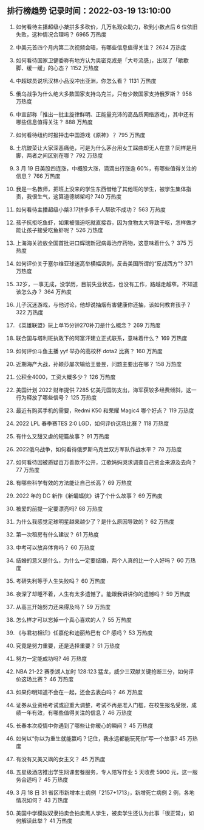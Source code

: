 
## 排行榜趋势 记录时间：2022-03-19 13:10:00
  
  1. 如何看待主播超级小桀拼多多砍价，几万名观众助力，砍到小数点后  6 位依旧失败，这种情况合理吗？ 6965 万热度
    
  2. 中美元首四个月内第二次视频会晤，有哪些信息值得关注？ 2624 万热度
    
  3. 如何看待国家卫健委称有地方认为奥密克戎是「大号流感」，出现了「歇歇脚、缓一缓」的心态？ 1152 万热度
    
  4. 中超球员说巩汉林小品没冲出亚洲，你怎么看？ 1131 万热度
    
  5. 俄乌战争为什么绝大多数国家支持乌克兰，只有少数国家支持俄罗斯？ 958 万热度
    
  6. 中宣部称「推出一批主旋律鲜明、正能量充沛的高品质网络游戏」，其中还有哪些信息值得关注？ 888 万热度
    
  7. 如何看待纽约时报抨击中国游戏《原神》？ 795 万热度
    
  8. 土坑酸菜让大家深恶痛绝，可是为什么茅台用女工踩曲却无人在意？同样是用脚，两者之间区别在哪？ 792 万热度
    
  9. 3 月 19 日美股四连涨，中概股大涨，滴滴出行涨逾 60%，有哪些值得关注的信息？ 766 万热度
    
  10. 我是一名教师，把班上没来的学生东西借给了其他班的学生，被学生集体指责，我很生气，这算道德绑架吗? 740 万热度
    
  11. 如何看待主播超级小桀3.17拼多多千人帮砍不成功？ 563 万热度
    
  12. 孩子抗拒吃鱼虾，如果被强迫吃就直接吞，因为食物太大导致干呕，怎样做才能让孩子接受吃鱼虾呢？ 526 万热度
    
  13. 上海海关验放全国首批进口辉瑞新冠病毒治疗药物，这意味着什么？ 375 万热度
    
  14. 如何评价关于塞尔维亚球迷高举横幅讽刺，反击美国所谓的“反战西方”? 371 万热度
    
  15. 32岁，一事无成，没学历，目前失业状态，也没有工作，路越走越窄。不知道该怎么办？ 364 万热度
    
  16. 儿子沉迷游戏，与他讨论，他却说抽烟有害健康你还抽，该如何教育孩子？ 322 万热度
    
  17. 《英雄联盟》玩上单15分钟270补刀是什么概念？ 269 万热度
    
  18. 联合国与塔利班执政下的阿富汗建立正式联系，意味着什么？ 169 万热度
    
  19. 如何评价斗鱼主播 yyf 举办的高校杯 dota2 比赛？ 160 万热度
    
  20. 近期海产大战，孙颖莎屡次输给王曼昱，问题主要出在哪？ 158 万热度
    
  21. 公积金4000，工资大概多少？ 126 万热度
    
  22. 美国计划 2022 财年提供 7285 亿美元国防支出，海军获较多经费倾斜，这一行为释放了哪些信号？ 125 万热度
    
  23. 最近有购买手机的需要，Redmi K50 和荣耀 Magic4 哪个好点？ 119 万热度
    
  24. 2022 LPL 春季赛TES 2:0 LGD，如何评价这场比赛？ 118 万热度
    
  25. 有什么又甜又虐的短篇故事？ 91 万热度
    
  26. 2022俄乌战争，如何看待俄罗斯乌克兰双方军队作战水平？ 78 万热度
    
  27. 如何看待因被质疑百万善款不公开，江歌妈妈哭求调查自己资金来源及去向？ 77 万热度
    
  28. 有哪些科学有效的方法能让自己长高？ 69 万热度
    
  29. 2022 年的 DC 新作《新蝙蝠侠》讲了个什么故事？ 69 万热度
    
  30. 被爱的前提一定要漂亮吗? 68 万热度
    
  31. 为什么我感觉足球明星越来越少了？是什么原因导致的？ 62 万热度
    
  32. 第一次租房有什么建议？ 61 万热度
    
  33. 中考可以放弃体育吗？ 60 万热度
    
  34. 结婚的意义是什么，为什么一定要结婚，两个人真的比一个人好吗？ 60 万热度
    
  35. 考研失利等于人生失败吗？ 60 万热度
    
  36. 夜深了却睡不着，人生有太多遗憾了。能跟我讲讲你的遗憾吗？ 59 万热度
    
  37. 从高三开始努力还来得及吗？ 59 万热度
    
  38. 怎么样才可以忘掉一个真心喜欢的人？ 55 万热度
    
  39. 《与君初相识》任嘉伦和迪丽热巴有 CP 感吗？ 53 万热度
    
  40. 究竟是努力重要，还是选择重要？ 51 万热度
    
  41. 努力一定能成功吗? 46 万热度
    
  42. NBA 21-22 赛季湖人加时 128:123 猛龙，威少三双献关键抢断三分，如何评价这场比赛？ 46 万热度
    
  43. 如果你明知道不会在一起，还会去表白吗？ 46 万热度
    
  44. 证券从业资格考试或迎重大调整，考试不再是准入门槛，在校生报名受限，成绩一年有效，有哪些值得关注的信息？ 46 万热度
    
  45. 长春本次疫情中你遇到了哪些让你暖心的瞬间？ 45 万热度
    
  46. 如何以“你以为重生就能赢吗？记住，我永远都能玩死你”写一个故事? 45 万热度
    
  47. 有没有又美又飒的女主文？ 45 万热度
    
  48. 五星级酒店推出学生网课套餐服务，专人陪写作业 5 天收费 5900 元，这一服务合适吗？ 45 万热度
    
  49. 3 月 18 日 31 省区市新增本土病例「2157+1713」，新增死亡病例 2 例，各地情况如何？ 43 万热度
    
  50. 美国中学模拟奴隶拍卖会拍卖黑人学生，被卖学生还认为此事「很正常」，如何解读此举？ 41 万热度
    